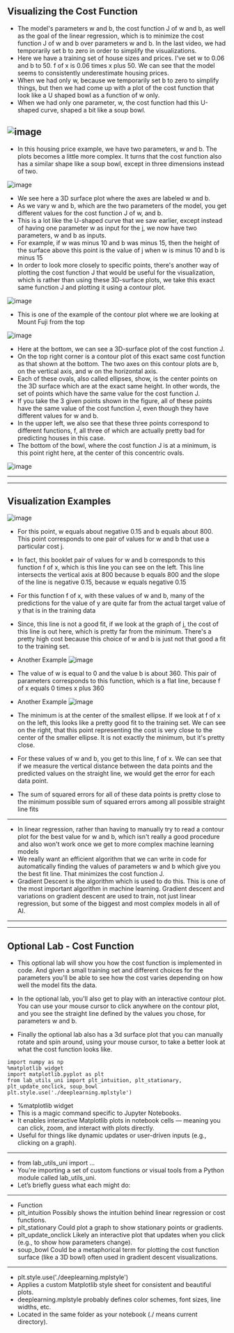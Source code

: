 ## Visualizing the Cost Function

- The model's parameters w and b, the cost function J of w and b, as well as the goal of the linear regression, which is to minimize the cost function J of w and b over parameters w and b. In the last video, we had temporarily set b to zero in order to simplify the visualizations.
- Here we have a training set of house sizes and prices. I've set w to 0.06 and b to 50. f of x is 0.06 times x plus 50. We can see that the model seems to consistently underestimate housing prices.
- When we had only w, because we temporarily set b to zero to simplify things, but then we had come up with a plot of the cost function that look like a U shaped bowl as a function of w only.
- When we had only one parameter, w, the cost function had this U-shaped curve, shaped a bit like a soup bowl.

![image](https://github.com/user-attachments/assets/2a5ed1ae-1358-475a-8f93-9b3a6a7b649c)
---

- In this housing price example, we have two parameters, w and b. The plots becomes a little more complex. It turns that the cost function also has a similar shape like a soup bowl, except in three dimensions instead of two.

![image](https://github.com/user-attachments/assets/e3392bde-64d4-41b3-8330-0d6fd329ec84)

- We see here a 3D surface plot where the axes are labeled w and b.
- As we vary w and b, which are the two parameters of the model, you get different values for the cost function J of w, and b.
- This is a lot like the U-shaped curve that we saw earlier, except instead of having one parameter w as input for the j, we now have two parameters, w and b as inputs.
- For example, if w was minus 10 and b was minus 15, then the height of the surface above this point is the value of j when w is minus 10 and b is minus 15
- In order to look more closely to specific points, there's another way of plotting the cost function J that would be useful for the visualization, which is rather than using these 3D-surface plots, we take this exact same function J and plotting it using a contour plot.

![image](https://github.com/user-attachments/assets/397dcac9-67a7-44af-80e1-0dc37dd84054)

- This is one of the example of the contour plot where we are looking at Mount Fuji from the top

![image](https://github.com/user-attachments/assets/ec10ae8c-1c06-40ef-99e9-9caae46b63db)

- Here at the bottom, we can see a 3D-surface plot of the cost function J.
- On the top right corner is a contour plot of this exact same cost function as that shown at the bottom. The two axes on this contour plots are b, on the vertical axis, and w on the horizontal axis.
- Each of these ovals, also called ellipses, show, is the center points on the 3D surface which are at the exact same height. In other words, the set of points which have the same value for the cost function J.
- If you take the 3 given points shown in the figure, all of these points have the same value of the cost function J, even though they have different values for w and b.
- In the upper left, we also see that these three points correspond to different functions, f, all three of which are actually pretty bad for predicting houses in this case.
- The bottom of the bowl, where the cost function J is at a minimum, is this point right here, at the center of this concentric ovals.

![image](https://github.com/user-attachments/assets/069daa8d-ffe0-4f1c-9cac-126693197570)

 ---
 ---
 
## Visualization Examples

![image](https://github.com/user-attachments/assets/5c0031a6-6726-4a2c-9825-c0ead837f923)

- For this point, w equals about negative 0.15 and b equals about 800. This point corresponds to one pair of values for w and b that use a particular cost j.
- In fact, this booklet pair of values for w and b corresponds to this function f of x, which is this line you can see on the left. This line intersects the vertical axis at 800 because b equals 800 and the slope of the line is negative 0.15, because w equals negative 0.15
- For this function f of x, with these values of w and b, many of the predictions for the value of y are quite far from the actual target value of y that is in the training data
- Since, this line is not a good fit, if we look at the graph of j, the cost of this line is out here, which is pretty far from the minimum. There's a pretty high cost because this choice of w and b is just not that good a fit to the training set.
  
- Another Example
![image](https://github.com/user-attachments/assets/06dff6cc-d6ab-4553-9286-29205c04c867)

- The value of w is equal to 0 and the value b is about 360. This pair of parameters corresponds to this function, which is a flat line, because f of x equals 0 times x plus 360

- Another Example
![image](https://github.com/user-attachments/assets/4d5eb666-fd35-4e80-b633-d72d30b17888)

- The minimum is at the center of the smallest ellipse. If we look at f of x on the left, this looks like a pretty good fit to the training set. We can see on the right, that this point representing the cost is very close to the center of the smaller ellipse. It is not exactly the minimum, but it's pretty close.
- For these values of w and b, you get to this line, f of x. We can see that if we measure the vertical distance between the data points and the predicted values on the straight line, we would get the error for each data point.
- The sum of squared errors for all of these data points is pretty close to the minimum possible sum of squared errors among all possible straight line fits

---

- In linear regression, rather than having to manually try to read a contour plot for the best value for w and b, which isn't really a good procedure and also won't work once we get to more complex machine learning models
- We really want an efficient algorithm that we can write in code for automatically finding the values of parameters w and b which give you the best fit line. That minimizes the cost function J.
- Gradient Descent is the algorithm which is used to do this. This is one of the most important algorithm in machine learning. Gradient descent and variations on gradient descent are used to train, not just linear regression, but some of the biggest and most complex models in all of AI.

---
---

## Optional Lab - Cost Function

- This optional lab will show you how the cost function is implemented in code. And given a small training set and different choices for the parameters you’ll be able to see how the cost varies depending on how well the model fits the data. 

- In the optional lab, you'll also get to play with an interactive contour plot.  You can use your mouse cursor to click anywhere on the contour plot, and you see the straight line defined by the values you chose, for parameters w and b.

- Finally the optional lab also has a 3d surface plot that you can manually rotate and spin around, using your mouse cursor, to take a better look at what the cost function looks like.

```
import numpy as np
%matplotlib widget
import matplotlib.pyplot as plt
from lab_utils_uni import plt_intuition, plt_stationary, plt_update_onclick, soup_bowl
plt.style.use('./deeplearning.mplstyle')
```

- %matplotlib widget
- This is a magic command specific to Jupyter Notebooks.
- It enables interactive Matplotlib plots in notebook cells — meaning you can click, zoom, and interact with plots directly.
- Useful for things like dynamic updates or user-driven inputs (e.g., clicking on a graph).
---
- from lab_utils_uni import ...
- You're importing a set of custom functions or visual tools from a Python module called lab_utils_uni.
- Let’s briefly guess what each might do:
---
- Function
- plt_intuition	Possibly shows the intuition behind linear regression or cost functions.
- plt_stationary	Could plot a graph to show stationary points or gradients.
- plt_update_onclick	Likely an interactive plot that updates when you click (e.g., to show how parameters change).
- soup_bowl	Could be a metaphorical term for plotting the cost function surface (like a 3D bowl) often used in gradient descent visualizations.
---
-  plt.style.use('./deeplearning.mplstyle')
-  Applies a custom Matplotlib style sheet for consistent and beautiful plots.
-  deeplearning.mplstyle probably defines color schemes, font sizes, line widths, etc.
-  Located in the same folder as your notebook (./ means current directory).


